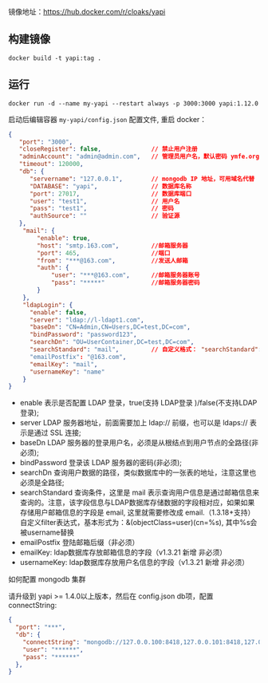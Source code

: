 镜像地址：https://hub.docker.com/r/cloaks/yapi

## 构建镜像

```shell
docker build -t yapi:tag .
```

## 运行

```
docker run -d --name my-yapi --restart always -p 3000:3000 yapi:1.12.0 
```

启动后编辑容器 `my-yapi/config.json` 配置文件, 重启 docker：

```json
{
   "port": "3000",
   "closeRegister": false,              // 禁止用户注册
   "adminAccount": "admin@admin.com",   // 管理员用户名，默认密码 ymfe.org
   "timeout": 120000,
   "db": {
      "servername": "127.0.0.1",        // mongodb IP 地址，可用域名代替
      "DATABASE": "yapi",               // 数据库名称
      "port": 27017,                    // 数据库端口
      "user": "test1",                  // 用户名
      "pass": "test1",                  // 密码
      "authSource": ""                  // 验证源
   },
    "mail": {
        "enable": true,
        "host": "smtp.163.com",         //邮箱服务器
        "port": 465,                    //端口
        "from": "***@163.com",          //发送人邮箱
        "auth": {
            "user": "***@163.com",      //邮箱服务器账号
            "pass": "*****"             //邮箱服务器密码
        }
    },
    "ldapLogin": {
      "enable": false,
      "server": "ldap://l-ldapt1.com",
      "baseDn": "CN=Admin,CN=Users,DC=test,DC=com",
      "bindPassword": "password123",
      "searchDn": "OU=UserContainer,DC=test,DC=com",
      "searchStandard": "mail",         // 自定义格式： "searchStandard": "&(objectClass=user)(cn=%s)"
      "emailPostfix": "@163.com",
      "emailKey": "mail",
      "usernameKey": "name"
    }
}
```

* enable 表示是否配置 LDAP 登录，true(支持 LDAP登录 )/false(不支持LDAP登录);
* server LDAP 服务器地址，前面需要加上 ldap:// 前缀，也可以是 ldaps:// 表示是通过 SSL 连接;
* baseDn LDAP 服务器的登录用户名，必须是从根结点到用户节点的全路径(非必须);
* bindPassword 登录该 LDAP 服务器的密码(非必须);
* searchDn 查询用户数据的路径，类似数据库中的一张表的地址，注意这里也必须是全路径;
* searchStandard 查询条件，这里是 mail 表示查询用户信息是通过邮箱信息来查询的。注意，该字段信息与LDAP数据库存储数据的字段相对应，如果如果存储用户邮箱信息的字段是 email, 这里就需要修改成 email.（1.3.18+支持）自定义filter表达式，基本形式为：&(objectClass=user)(cn=%s), 其中%s会被username替换
* emailPostfix 登陆邮箱后缀（非必须）
* emailKey: ldap数据库存放邮箱信息的字段（v1.3.21 新增 非必须）
* usernameKey: ldap数据库存放用户名信息的字段（v1.3.21 新增 非必须）

如何配置 mongodb 集群

请升级到 yapi >= 1.4.0以上版本，然后在 config.json db项，配置 connectString:

```json
{
  "port": "***",
  "db": {
    "connectString": "mongodb://127.0.0.100:8418,127.0.0.101:8418,127.0.0.102:8418/yapidb?slaveOk=true",
    "user": "******",
    "pass": "******"
  },
}
```
